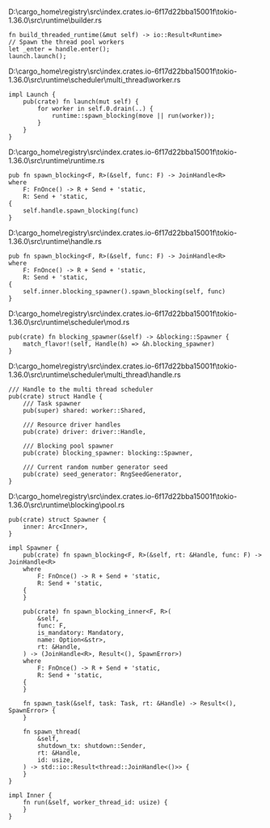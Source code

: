D:\cargo_home\registry\src\index.crates.io-6f17d22bba15001f\tokio-1.36.0\src\runtime\builder.rs
```
fn build_threaded_runtime(&mut self) -> io::Result<Runtime>
// Spawn the thread pool workers
let _enter = handle.enter();
launch.launch();
```

D:\cargo_home\registry\src\index.crates.io-6f17d22bba15001f\tokio-1.36.0\src\runtime\scheduler\multi_thread\worker.rs
```
impl Launch {
    pub(crate) fn launch(mut self) {
        for worker in self.0.drain(..) {
            runtime::spawn_blocking(move || run(worker));
        }
    }
}
```

D:\cargo_home\registry\src\index.crates.io-6f17d22bba15001f\tokio-1.36.0\src\runtime\runtime.rs
```
pub fn spawn_blocking<F, R>(&self, func: F) -> JoinHandle<R>
where
    F: FnOnce() -> R + Send + 'static,
    R: Send + 'static,
{
    self.handle.spawn_blocking(func)
}
```

D:\cargo_home\registry\src\index.crates.io-6f17d22bba15001f\tokio-1.36.0\src\runtime\handle.rs
```
pub fn spawn_blocking<F, R>(&self, func: F) -> JoinHandle<R>
where
    F: FnOnce() -> R + Send + 'static,
    R: Send + 'static,
{
    self.inner.blocking_spawner().spawn_blocking(self, func)
}
```

D:\cargo_home\registry\src\index.crates.io-6f17d22bba15001f\tokio-1.36.0\src\runtime\scheduler\mod.rs
```
pub(crate) fn blocking_spawner(&self) -> &blocking::Spawner {
    match_flavor!(self, Handle(h) => &h.blocking_spawner)
}
```

D:\cargo_home\registry\src\index.crates.io-6f17d22bba15001f\tokio-1.36.0\src\runtime\scheduler\multi_thread\handle.rs
```
/// Handle to the multi thread scheduler
pub(crate) struct Handle {
    /// Task spawner
    pub(super) shared: worker::Shared,

    /// Resource driver handles
    pub(crate) driver: driver::Handle,

    /// Blocking pool spawner
    pub(crate) blocking_spawner: blocking::Spawner,

    /// Current random number generator seed
    pub(crate) seed_generator: RngSeedGenerator,
}
```

D:\cargo_home\registry\src\index.crates.io-6f17d22bba15001f\tokio-1.36.0\src\runtime\blocking\pool.rs
```
pub(crate) struct Spawner {
    inner: Arc<Inner>,
}

impl Spawner {
    pub(crate) fn spawn_blocking<F, R>(&self, rt: &Handle, func: F) -> JoinHandle<R>
    where
        F: FnOnce() -> R + Send + 'static,
        R: Send + 'static,
    {
    }

    pub(crate) fn spawn_blocking_inner<F, R>(
        &self,
        func: F,
        is_mandatory: Mandatory,
        name: Option<&str>,
        rt: &Handle,
    ) -> (JoinHandle<R>, Result<(), SpawnError>)
    where
        F: FnOnce() -> R + Send + 'static,
        R: Send + 'static,
    {
    }

    fn spawn_task(&self, task: Task, rt: &Handle) -> Result<(), SpawnError> {
    }

    fn spawn_thread(
        &self,
        shutdown_tx: shutdown::Sender,
        rt: &Handle,
        id: usize,
    ) -> std::io::Result<thread::JoinHandle<()>> {
    }
}

impl Inner {
    fn run(&self, worker_thread_id: usize) {
    }
}
```
